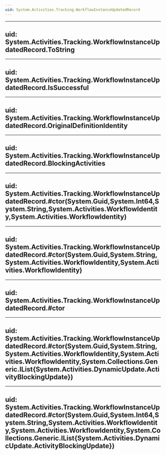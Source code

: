 ```yaml
---
uid: System.Activities.Tracking.WorkflowInstanceUpdatedRecord
---
```


---
uid: System.Activities.Tracking.WorkflowInstanceUpdatedRecord.ToString
---

---
uid: System.Activities.Tracking.WorkflowInstanceUpdatedRecord.IsSuccessful
---

---
uid: System.Activities.Tracking.WorkflowInstanceUpdatedRecord.OriginalDefinitionIdentity
---

---
uid: System.Activities.Tracking.WorkflowInstanceUpdatedRecord.BlockingActivities
---

---
uid: System.Activities.Tracking.WorkflowInstanceUpdatedRecord.#ctor(System.Guid,System.Int64,System.String,System.Activities.WorkflowIdentity,System.Activities.WorkflowIdentity)
---

---
uid: System.Activities.Tracking.WorkflowInstanceUpdatedRecord.#ctor(System.Guid,System.String,System.Activities.WorkflowIdentity,System.Activities.WorkflowIdentity)
---

---
uid: System.Activities.Tracking.WorkflowInstanceUpdatedRecord.#ctor
---

---
uid: System.Activities.Tracking.WorkflowInstanceUpdatedRecord.#ctor(System.Guid,System.String,System.Activities.WorkflowIdentity,System.Activities.WorkflowIdentity,System.Collections.Generic.IList{System.Activities.DynamicUpdate.ActivityBlockingUpdate})
---

---
uid: System.Activities.Tracking.WorkflowInstanceUpdatedRecord.#ctor(System.Guid,System.Int64,System.String,System.Activities.WorkflowIdentity,System.Activities.WorkflowIdentity,System.Collections.Generic.IList{System.Activities.DynamicUpdate.ActivityBlockingUpdate})
---
